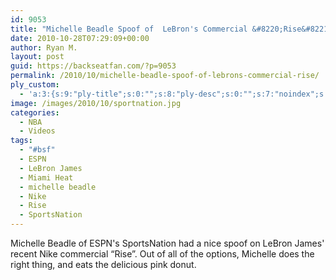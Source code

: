 ```yaml
---
id: 9053
title: "Michelle Beadle Spoof of  LeBron's Commercial &#8220;Rise&#8221;"
date: 2010-10-28T07:29:09+00:00
author: Ryan M.
layout: post
guid: https://backseatfan.com/?p=9053
permalink: /2010/10/michelle-beadle-spoof-of-lebrons-commercial-rise/
ply_custom:
  - 'a:3:{s:9:"ply-title";s:0:"";s:8:"ply-desc";s:0:"";s:7:"noindex";s:0:"";}'
image: /images/2010/10/sportnation.jpg
categories:
  - NBA
  - Videos
tags:
  - "#bsf"
  - ESPN
  - LeBron James
  - Miami Heat
  - michelle beadle
  - Nike
  - Rise
  - SportsNation
---
```


<div class="entry">
  <p>
  </p>

  <p>
    Michelle Beadle of ESPN's SportsNation had a nice spoof on LeBron James' recent Nike commercial &#8220;Rise&#8221;. Out of all of the options, Michelle does the right thing, and eats the delicious pink donut.
  </p>
</div>
